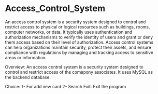 # Access_Control_System

An access control system is a security system designed to control and restrict access to physical or logical resources such as buildings, rooms, computer networks,
or data. It typically uses authentication and authorization mechanisms to verify the identity of users and grant or deny them access based on their level of
authorization. Access control systems can help organizations maintain security, protect their assets, and ensure compliance with regulations by managing and tracking
access to sensitive areas or information.


Overview: An access control system is a security system designed to control and restrict access of the comapony associates. It uses MySQL as the backend database.

Choice: 1- For add new card
        2- Search
Exit: Exit the program
